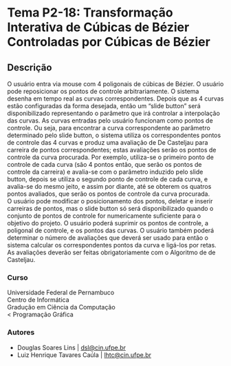 # Tema P2-18: Transformação Interativa de Cúbicas de Bézier Controladas por Cúbicas de Bézier

## Descrição
O usuário entra via mouse com 4 poligonais de cúbicas de Bézier. O usuário pode reposicionar os pontos de controle arbitrariamente. O sistema desenha em tempo real as curvas correspondentes.  Depois que as 4 curvas estão configuradas da forma desejada, então um “slide button” será disponibilizado representando o parâmetro que irá controlar a interpolação das curvas. As curvas entradas pelo usuário funcionam como pontos de controle. Ou seja, para encontrar a curva correspondente ao parâmetro determinado pelo slide button, o sistema utiliza os correspondentes pontos de controle das 4 curvas e produz uma avaliação de De Casteljau para carreira de pontos correspondentes; estas avaliações serão os pontos de controle da curva procurada. Por exemplo, utiliza-se o primeiro ponto de controle de cada curva (são 4 pontos então, que serão os pontos de controle da carreira) e avalia-se com o parâmetro induzido pelo slide button, depois se utiliza o segundo ponto de controle de cada curva, e avalia-se do mesmo jeito, e assim por diante, até se obterem os quatros pontos avaliados, que serão os pontos de controle  da curva procurada. <br />
O usuário pode modificar o posicionamento dos pontos, deletar e inserir carreiras de pontos, mas o slide button só será disponibilizado quando o conjunto de pontos de controle for numericamente suficiente para o objetivo do projeto. O usuário poderá suprimir os pontos de controle, a poligonal de controle, e os pontos das curvas. O usuário também poderá determinar o número de avaliações que deverá ser usado para então o sistema calcular os correspondentes pontos da curva e ligá-los por retas. As avaliações deverão ser feitas obrigatoriamente com o Algoritmo de de Casteljau.  

### Curso
Universidade Federal de Pernambuco <br />
Centro de Informática <br />
Gradução em Ciência da Computação <br /><
Programação Gráfica

### Autores
- Douglas Soares Lins | dsl@cin.ufpe.br
- Luiz Henrique Tavares Caúla | lhtc@cin.ufpe.br
